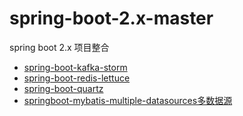 # spring-boot-2.x-master
spring boot 2.x 项目整合

- [spring-boot-kafka-storm](https://github.com/JZxiaoxiao/spring-boot-2.x-master/tree/master/springboot-storm)
- [spring-boot-redis-lettuce](https://github.com/JZxiaoxiao/spring-boot-2.x-master/tree/master/springboot-redis)
- [spring-boot-quartz](https://github.com/JZxiaoxiao/spring-boot-2.x-master/tree/master/springboot-quartz)
- [springboot-mybatis-multiple-datasources多数据源](https://github.com/JZxiaoxiao/spring-boot-2.x-master/tree/master/springboot-mybatis-multiple-datasource)
